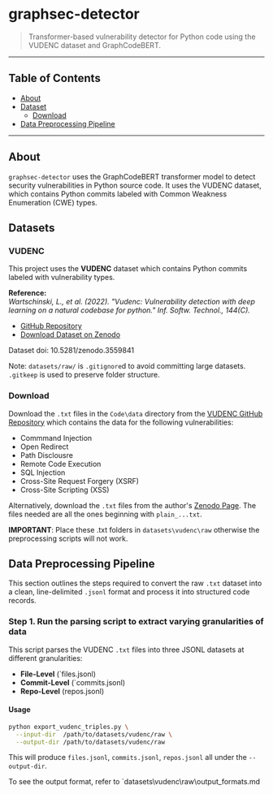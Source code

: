 # graphsec-detector

> Transformer-based vulnerability detector for Python code using the VUDENC dataset and GraphCodeBERT.

---

## Table of Contents

- [About](#about)
- [Dataset](#dataset)
  - [Download](download)
- [Data Preprocessing Pipeline](#data-preprocessing-pipeline)

---

## About

`graphsec-detector` uses the GraphCodeBERT transformer model to detect security vulnerabilities in Python source code. It uses the VUDENC dataset, which contains Python commits labeled with Common Weakness Enumeration (CWE) types.

## Datasets

### VUDENC

This project uses the **VUDENC** dataset which contains Python commits labeled with vulnerability types.

**Reference:**  
*Wartschinski, L., et al. (2022). "Vudenc: Vulnerability detection with deep learning on a natural codebase for python." Inf. Softw. Technol., 144(C).*

- [GitHub Repository](https://github.com/LauraWartschinski/VulnerabilityDetection/tree/master)  
- [Download Dataset on Zenodo](https://zenodo.org/records/3559203)

Dataset doi: 10.5281/zenodo.3559841

Note: `datasets/raw/` is `.gitignore`d to avoid committing large datasets. `.gitkeep` is used to preserve folder structure.


### Download 

Download the `.txt` files in the `Code\data` directory from the [VUDENC GitHub Repository](https://github.com/LauraWartschinski/VulnerabilityDetection/tree/master) which contains the data for the following vulnerabilities:
- Commmand Injection
- Open Redirect
- Path Disclousre
- Remote Code Execution
- SQL Injection
- Cross-Site Request Forgery (XSRF)
- Cross-Site Scripting (XSS)

Alternatively, download the `.txt` files from the author's [Zenodo Page](https://zenodo.org/records/3559841#.XeVaZNVG2Hs). The files needed are all the ones beginning with `plain_...txt`.

**IMPORTANT**: Place these .txt folders in `datasets\vudenc\raw` otherwise the preprocessing scripts will not work. 

## Data Preprocessing Pipeline
This section outlines the steps required to convert the raw `.txt` dataset into a clean, line-delimited `.jsonl` format and process it into structured code records.

### Step 1. Run the parsing script to extract varying granularities of data

This script parses the VUDENC `.txt` files into three JSONL datasets at different granularities:

- **File-Level** (`files.jsonl)
- **Commit-Level** (`commits.jsonl)
- **Repo-Level** (repos.jsonl)

#### Usage
```bash
python export_vudenc_triples.py \
  --input-dir  /path/to/datasets/vudenc/raw \
  --output-dir /path/to/datasets/vudenc/raw
```

This will produce `files.jsonl`, `commits.jsonl`, `repos.jsonl` all under the `--output-dir`.

To see the output format, refer to `datasets\vudenc\raw\output_formats.md
